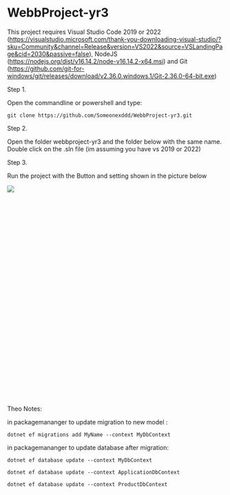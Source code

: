 ﻿# WebbProject-yr3

This project requires Visual Studio Code 2019 or 2022 (https://visualstudio.microsoft.com/thank-you-downloading-visual-studio/?sku=Community&channel=Release&version=VS2022&source=VSLandingPage&cid=2030&passive=false), NodeJS (https://nodejs.org/dist/v16.14.2/node-v16.14.2-x64.msi) and Git (https://github.com/git-for-windows/git/releases/download/v2.36.0.windows.1/Git-2.36.0-64-bit.exe)


Step 1.

Open the commandline or powershell and type:
```
git clone https://github.com/Someonexddd/WebbProject-yr3.git
```

Step 2.

Open the folder webbproject-yr3 and the folder below with the same name. 
Double click on the .sln file (im assuming you have vs 2019 or 2022)


Step 3.

Run the project with the Button and setting shown in the picture below

![](https://i.imgur.com/2i8RgI7.png)

<pre>





























</pre>
Theo Notes:

in packagemananger to update migration to new model : 
```
dotnet ef migrations add MyName --context MyDbContext
```
in packagemananger to update database after migration: 
```
dotnet ef database update --context MyDbContext
```
```
dotnet ef database update --context ApplicationDbContext
```
```
dotnet ef database update --context ProductDbContext
```

